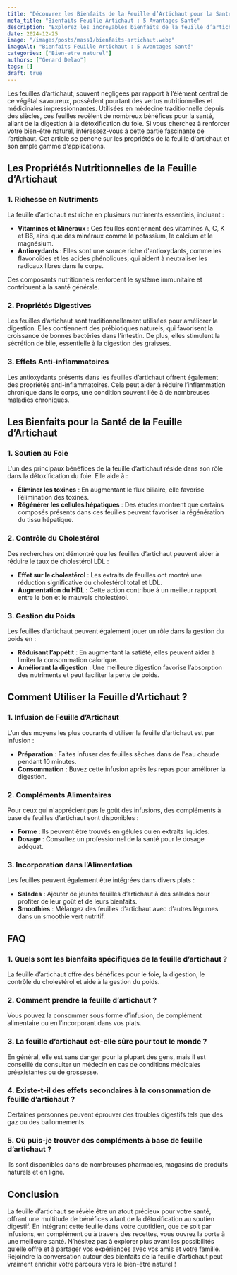 ```yaml
---
title: "Découvrez les Bienfaits de la Feuille d’Artichaut pour la Santé"
meta_title: "Bienfaits Feuille Artichaut : 5 Avantages Santé"
description: "Explorez les incroyables bienfaits de la feuille d’artichaut pour votre santé. Apprenez tout sur ses propriétés médicinales et ses usages."
date: 2024-12-25
image: "/images/posts/mass1/bienfaits-artichaut.webp"
imageAlt: "Bienfaits Feuille Artichaut : 5 Avantages Santé"
categories: ["Bien-etre naturel"]
authors: ["Gerard Delao"]
tags: []
draft: true
---
```


Les feuilles d’artichaut, souvent négligées par rapport à l’élément central de ce végétal savoureux, possèdent pourtant des vertus nutritionnelles et médicinales impressionnantes. Utilisées en médecine traditionnelle depuis des siècles, ces feuilles recèlent de nombreux bénéfices pour la santé, allant de la digestion à la détoxification du foie. Si vous cherchez à renforcer votre bien-être naturel, intéressez-vous à cette partie fascinante de l’artichaut. Cet article se penche sur les propriétés de la feuille d'artichaut et son ample gamme d'applications.

## Les Propriétés Nutritionnelles de la Feuille d’Artichaut

### 1. Richesse en Nutriments

La feuille d’artichaut est riche en plusieurs nutriments essentiels, incluant :

- **Vitamines et Minéraux** : Ces feuilles contiennent des vitamines A, C, K et B6, ainsi que des minéraux comme le potassium, le calcium et le magnésium.
- **Antioxydants** : Elles sont une source riche d'antioxydants, comme les flavonoïdes et les acides phénoliques, qui aident à neutraliser les radicaux libres dans le corps.

Ces composants nutritionnels renforcent le système immunitaire et contribuent à la santé générale.

### 2. Propriétés Digestives

Les feuilles d’artichaut sont traditionnellement utilisées pour améliorer la digestion. Elles contiennent des prébiotiques naturels, qui favorisent la croissance de bonnes bactéries dans l'intestin. De plus, elles stimulent la sécrétion de bile, essentielle à la digestion des graisses.

### 3. Effets Anti-inflammatoires

Les antioxydants présents dans les feuilles d’artichaut offrent également des propriétés anti-inflammatoires. Cela peut aider à réduire l’inflammation chronique dans le corps, une condition souvent liée à de nombreuses maladies chroniques.

## Les Bienfaits pour la Santé de la Feuille d’Artichaut

### 1. Soutien au Foie

L'un des principaux bénéfices de la feuille d’artichaut réside dans son rôle dans la détoxification du foie. Elle aide à :

- **Éliminer les toxines** : En augmentant le flux biliaire, elle favorise l’élimination des toxines.
- **Régénérer les cellules hépatiques** : Des études montrent que certains composés présents dans ces feuilles peuvent favoriser la régénération du tissu hépatique.

### 2. Contrôle du Cholestérol

Des recherches ont démontré que les feuilles d’artichaut peuvent aider à réduire le taux de cholestérol LDL :

- **Effet sur le cholestérol** : Les extraits de feuilles ont montré une réduction significative du cholestérol total et LDL.
- **Augmentation du HDL** : Cette action contribue à un meilleur rapport entre le bon et le mauvais cholestérol.

### 3. Gestion du Poids

Les feuilles d’artichaut peuvent également jouer un rôle dans la gestion du poids en :

- **Réduisant l’appétit** : En augmentant la satiété, elles peuvent aider à limiter la consommation calorique.
- **Améliorant la digestion** : Une meilleure digestion favorise l’absorption des nutriments et peut faciliter la perte de poids.

## Comment Utiliser la Feuille d’Artichaut ?

### 1. Infusion de Feuille d’Artichaut

L’un des moyens les plus courants d'utiliser la feuille d’artichaut est par infusion :

- **Préparation** : Faites infuser des feuilles sèches dans de l'eau chaude pendant 10 minutes.
- **Consommation** : Buvez cette infusion après les repas pour améliorer la digestion.

### 2. Compléments Alimentaires

Pour ceux qui n'apprécient pas le goût des infusions, des compléments à base de feuilles d’artichaut sont disponibles :

- **Forme** : Ils peuvent être trouvés en gélules ou en extraits liquides.
- **Dosage** : Consultez un professionnel de la santé pour le dosage adéquat.

### 3. Incorporation dans l’Alimentation

Les feuilles peuvent également être intégrées dans divers plats :

- **Salades** : Ajouter de jeunes feuilles d’artichaut à des salades pour profiter de leur goût et de leurs bienfaits.
- **Smoothies** : Mélangez des feuilles d’artichaut avec d’autres légumes dans un smoothie vert nutritif.

## FAQ

### 1. Quels sont les bienfaits spécifiques de la feuille d’artichaut ?

La feuille d’artichaut offre des bénéfices pour le foie, la digestion, le contrôle du cholestérol et aide à la gestion du poids.

### 2. Comment prendre la feuille d’artichaut ?

Vous pouvez la consommer sous forme d’infusion, de complément alimentaire ou en l’incorporant dans vos plats.

### 3. La feuille d’artichaut est-elle sûre pour tout le monde ?

En général, elle est sans danger pour la plupart des gens, mais il est conseillé de consulter un médecin en cas de conditions médicales préexistantes ou de grossesse.

### 4. Existe-t-il des effets secondaires à la consommation de feuille d’artichaut ?

Certaines personnes peuvent éprouver des troubles digestifs tels que des gaz ou des ballonnements.

### 5. Où puis-je trouver des compléments à base de feuille d’artichaut ?

Ils sont disponibles dans de nombreuses pharmacies, magasins de produits naturels et en ligne.

## Conclusion

La feuille d’artichaut se révèle être un atout précieux pour votre santé, offrant une multitude de bénéfices allant de la détoxification au soutien digestif. En intégrant cette feuille dans votre quotidien, que ce soit par infusions, en complément ou à travers des recettes, vous ouvrez la porte à une meilleure santé. N’hésitez pas à explorer plus avant les possibilités qu’elle offre et à partager vos expériences avec vos amis et votre famille. Rejoindre la conversation autour des bienfaits de la feuille d’artichaut peut vraiment enrichir votre parcours vers le bien-être naturel !

